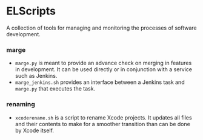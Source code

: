 # ELScripts
A collection of tools for managing and monitoring the processes of software development.

### marge
- `marge.py` is meant to provide an advance check on merging in features in development. It can be used directly or in conjunction with a service such as Jenkins.
- `marge_jenkins.sh` provides an interface between a Jenkins task and `marge.py` that executes the task.

### renaming
- `xcoderename.sh` is a script to rename Xcode projects. It updates all files and their contents to make for a smoother transition than can be done by Xcode itself.
